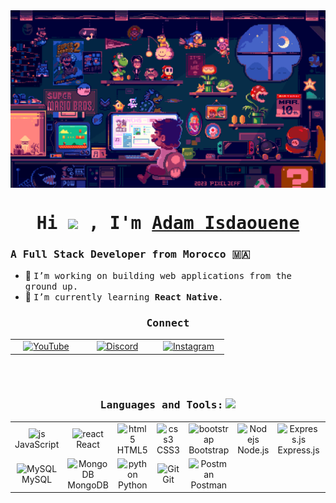 <div align="center">
  <img src="./mario.gif" align="center" style="width: 1000px" />
</div>

###

<h1 align="center"><samp>Hi <img src="./assets/hello.gif"/> , I'm <a href="" target="_blank">Adam Isdaouene</a></samp></h1>

<h3><samp>A Full Stack Developer from Morocco 🇲🇦</samp></h3>

- 🚀 <samp>I’m working on building web applications from the ground up.</samp>
- 📱 <samp>I’m currently learning **React Native**.</samp>

###

<h3 align="center"><samp>Connect</samp></h3>
<table align="center">
  <tr>
    <td align="center" width="100">
      <a href="[Your YouTube URL]" target="_blank">
        <img src="https://skillicons.dev/icons?i=youtube" alt="YouTube" width="65" height="65" />
      </a>
    </td>
    <td align="center" width="100">
      <a href="[Your Discord URL]" target="_blank">
        <img src="https://skillicons.dev/icons?i=discord" alt="Discord" width="65" height="65" />
      </a>
    </td>
    <td align="center" width="100">
      <a href="[Your Instagram URL]" target="_blank">
        <img src="https://skillicons.dev/icons?i=instagram" alt="Instagram" width="65" height="65" />
      </a>
    </td>
  </tr>
</table>
<br><br>
</div>

<h3 align="center"><samp>Languages and Tools:</samp> <img src="./assets/giphy.gif" width="23"> </h3>

<table align="center">
  <tr>
    <td align="center" width="100">
      <img src="https://techstack-generator.vercel.app/js-icon.svg" alt="js" width="65" height="65" />
      <br>JavaScript
    </td>
    <td align="center" width="100">
      <img src="https://techstack-generator.vercel.app/react-icon.svg" alt="react" width="65" height="65" />
      <br>React
    </td>
    <td align="center" width="100">
      <img src="https://techstack-generator.vercel.app/html-5-icon.svg" alt="html5" width="65" height="65" />
      <br>HTML5
    </td>
    <td align="center" width="100">
      <img src="https://techstack-generator.vercel.app/css3-icon.svg" alt="css3" width="65" height="65" />
      <br>CSS3
    </td>
    <td align="center" width="100">
      <img src="https://skillicons.dev/icons?i=bootstrap" width="65" height="65" alt="bootstrap" />
      <br>Bootstrap
    </td>
    <td align="center" width="100">
      <img src="https://skillicons.dev/icons?i=nodejs" width="65" height="65" alt="Nodejs" />
      <br>Node.js
    </td>
    <td align="center" width="100">
      <img src="https://skillicons.dev/icons?i=express" width="65" height="65" alt="Express.js" />
      <br>Express.js
    </td>
    <td align="center" width="100">
      <img src="https://skillicons.dev/icons?i=php" width="65" height="65" alt="PHP" />
      <br>PHP
    </td>
    <td align="center" width="100">
      <img src="https://skillicons.dev/icons?i=laravel" width="65" height="65" alt="Laravel" />
      <br>Laravel
    </td>
  </tr>
  <tr>
    <td align="center" width="100">
      <img src="https://skillicons.dev/icons?i=mysql" width="65" height="65" alt="MySQL" />
      <br>MySQL
    </td>
    <td align="center" width="100">
      <img src="https://skillicons.dev/icons?i=mongodb" width="65" height="65" alt="MongoDB" />
      <br>MongoDB
    </td>
    <td align="center" width="100">
      <img src="https://techstack-generator.vercel.app/python-icon.svg" alt="python" width="65" height="65" />
      <br>Python
    </td>
    <td align="center" width="100">
      <img src="https://skillicons.dev/icons?i=git" width="65" height="65" alt="Git" />
      <br>Git
    </td>
    <td align="center" width="100">
      <img src="https://skillicons.dev/icons?i=postman" width="65" height="65" alt="Postman" />
      <br>Postman
    </td>
  </tr>
</table>
